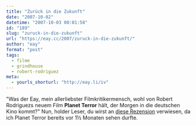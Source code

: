 ```yaml
---
title: "Zurück in die Zukunft"
date: "2007-10-02"
datetime: "2007-10-03 00:01:58"
id: "189"
slug: "zuruck-in-die-zukunft"
url: "https://eay.cc/2007/zuruck-in-die-zukunft/"
author: "eay"
format: "post"
tags:
  - filme
  - grindhouse
  - robert-rodriguez
meta:
  - yourls_shorturl: "http://eay.li/iv"
---
```


"Was der Eay, mein allerliebster Filmkritikermensch, wohl von Robert Rodriguezs neuem Film **Planet Terror** hält, der Morgen in die deutschen Kino kommt?" Nun, holder Leser, du wirst an [diese Rezension](//eay.cc/2007/planet-trash-of-the-dead/) verwiesen, da ich Planet Terror bereits vor 1½ Monaten sehen durfte.
